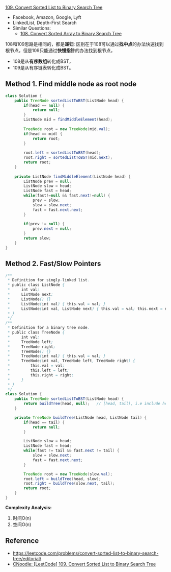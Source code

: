 [109. Convert Sorted List to Binary Search Tree](https://leetcode.com/problems/convert-sorted-list-to-binary-search-tree/)

* Facebook, Amazon, Google, Lyft
* LinkedList, Depth-First Search
* Similar Questions:
    * [108. Convert Sorted Array to Binary Search Tree](https://leetcode.com/problems/convert-sorted-array-to-binary-search-tree/)


108和109思路是相同的，都是**递归**: 区别在于108可以通过**找中点**的办法快速找到根节点，但是109只能通过**快慢指针**的办法找到根节点，
* 108是从**有序数组**转化成BST，
* 109是从有序链表转化成BST。


## Method 1. Find middle node as root node
```java
class Solution {
    public TreeNode sortedListToBST(ListNode head) {
        if(head == null) {
            return null;
        }
        ListNode mid = findMiddleElement(head);
        
        TreeNode root = new TreeNode(mid.val);
        if(head == mid) {
            return root;
        }
        
        root.left = sortedListToBST(head);
        root.right = sortedListToBST(mid.next);
        return root;
    }
    
    private ListNode findMiddleElement(ListNode head) {
        ListNode prev = null;
        ListNode slow = head;
        ListNode fast = head;
        while(fast!=null && fast.next!=null) {
            prev = slow;
            slow = slow.next;
            fast = fast.next.next;
        }
        
        if(prev != null) {
            prev.next = null;
        }
        return slow;
    }
}
```


## Method 2. Fast/Slow Pointers
```java
/**
 * Definition for singly-linked list.
 * public class ListNode {
 *     int val;
 *     ListNode next;
 *     ListNode() {}
 *     ListNode(int val) { this.val = val; }
 *     ListNode(int val, ListNode next) { this.val = val; this.next = next; }
 * }
 */
/**
 * Definition for a binary tree node.
 * public class TreeNode {
 *     int val;
 *     TreeNode left;
 *     TreeNode right;
 *     TreeNode() {}
 *     TreeNode(int val) { this.val = val; }
 *     TreeNode(int val, TreeNode left, TreeNode right) {
 *         this.val = val;
 *         this.left = left;
 *         this.right = right;
 *     }
 * }
 */
class Solution {
    public TreeNode sortedListToBST(ListNode head) {
        return buildTree(head, null);   // [head, tail), i.e include head, exclude tail
    }

    private TreeNode buildTree(ListNode head, ListNode tail) {
        if(head == tail) {
            return null;
        }

        ListNode slow = head;
        ListNode fast = head;
        while(fast != tail && fast.next != tail) {
            slow = slow.next;
            fast = fast.next.next;
        }

        TreeNode root = new TreeNode(slow.val);
        root.left = buildTree(head, slow);
        root.right = buildTree(slow.next, tail);
        return root;
    }
}
```
**Complexity Analysis:**
1. 时间O(n)
2. 空间O(n)


## Reference
* https://leetcode.com/problems/convert-sorted-list-to-binary-search-tree/editorial/
* [CNoodle: [LeetCode] 109. Convert Sorted List to Binary Search Tree](https://www.cnblogs.com/cnoodle/p/12293684.html)